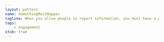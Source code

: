 ```yaml
---
layout: pattern
name: SomethingMustHappen
tagline: When you allow people to report information, you must have a proces in place to follow up on their reports.
tags:
    - engagement
stub: true
---
```

